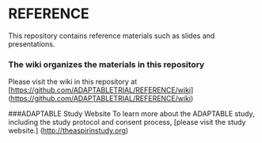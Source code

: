 # REFERENCE
This repository contains reference materials such as slides and presentations.

### The wiki organizes the materials in this repository
Please visit the wiki in this repository at [https://github.com/ADAPTABLETRIAL/REFERENCE/wiki] (https://github.com/ADAPTABLETRIAL/REFERENCE/wiki)

###ADAPTABLE Study Website
To learn more about the ADAPTABLE study, including the study protocol and consent process, [please visit the study website.] (http://theaspirinstudy.org)
